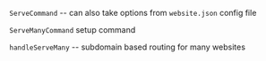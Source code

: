 `ServeCommand` -- can also take options from `website.json` config file

`ServeManyCommand` setup command

`handleServeMany` -- subdomain based routing for many websites

